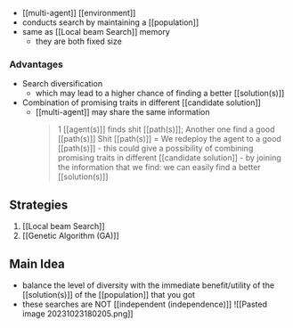 - [[multi-agent]] [[environment]]
- conducts search by maintaining a [[population]]
- same as [[Local beam Search]] memory
	- they are both fixed size

### Advantages
- Search diversification
	- which may lead to a higher chance of finding a better [[solution(s)]]
- Combination of promising traits in different [[candidate solution]]
	- [[multi-agent]] may share the same information
		> 1 [[agent(s)]] finds shit [[path(s)]]; Another one find a good [[path(s)]]
		> 		Shit [[path(s)]] = We redeploy the agent to a good [[path(s)]] - this could give a possibility of combining promising traits in different [[candidate solution]] - by joining the information that we find: we can easily find a better [[solution(s)]]

## Strategies
1. [[Local beam Search]]
2. [[Genetic Algorithm (GA)]]

## Main Idea
- balance the level of diversity with the immediate benefit/utility of the [[solution(s)]] of the [[population]] that you got
- these searches are NOT [[independent (independence)]]
![[Pasted image 20231023180205.png]]